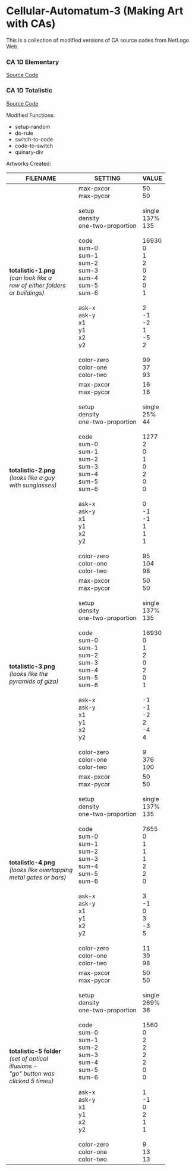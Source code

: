 # Cellular-Automatum-3 (Making Art with CAs)

This is a collection of modified versions of CA source codes from NetLogo Web. 

### CA 1D Elementary
[Source Code](http://www.netlogoweb.org/launch#http://www.netlogoweb.org/assets/modelslib/Sample%20Models/Computer%20Science/Cellular%20Automata/CA%201D%20Elementary.nlogo)

### CA 1D Totalistic
[Source Code](http://www.netlogoweb.org/launch#http://www.netlogoweb.org/assets/modelslib/Sample%20Models/Computer%20Science/Cellular%20Automata/CA%201D%20Totalistic.nlogo)

Modified Functions: 
- setup-random
- do-rule
- switch-to-code
- code-to-switch
- quinary-div

Artworks Created:

|        FILENAME        |        SETTING         |        VALUE        |
|------------------------|------------------------|---------------------|
|     **totalistic-1.png** <br/> *(can look like a<br/> row of either folders <br/> or buildings)*                                                                                                                                                 | max-pxcor <br/> max-pycor <br/> <br/>                                                                                                                                  setup <br/> density <br/> one-two-proportion <br/> <br/> code <br/>                                                                                                    sum-0 <br/> sum-1 <br/> sum-2 <br/> sum-3 <br/> sum-4 <br/> sum-5 <br/> sum-6 <br/> <br/>                                                                              ask-x <br/> ask-y <br/>       x1 <br/> y1 <br/>       x2 <br/> y2 <br/><br/>                                                                                            color-zero <br/> color-one <br/> color-two           |                                                                                                                                                                                                                                                                                          50 <br/> 50 <br/><br/>                                                                                                                                                  single <br/> 137% <br/> 135 <br/><br/> 16930 <br/>                                                                                                                        0 <br/> 1 <br/> 2 <br/> 0 <br/> 2 <br/> 0 <br/> 1 <br/><br/>                                                                                                            2 <br/> -1 <br/>        -2 <br/> 1        <br/> -5 <br/> 2 <br/><br/>                                                                                                    99 <br/> 37 <br/> 93               |
|     **totalistic-2.png** <br/> *(looks like a guy <br/> with sunglasses)* | max-pxcor <br/> max-pycor <br/> <br/>                                                                                                                                  setup <br/> density <br/> one-two-proportion <br/> <br/> code <br/>                                                                                                    sum-0 <br/> sum-1 <br/> sum-2 <br/> sum-3 <br/> sum-4 <br/> sum-5 <br/> sum-6 <br/> <br/>                                                                              ask-x <br/> ask-y <br/>       x1 <br/> y1 <br/>       x2 <br/> y2 <br/><br/>                                                                                            color-zero <br/> color-one <br/> color-two           |                                                                                                                                                                                                                                                                                          16 <br/> 16 <br/><br/>                                                                                                                                                  single <br/> 25% <br/> 44 <br/><br/> 1277 <br/>                                                                                                                        2 <br/> 0 <br/> 1 <br/> 0 <br/> 2 <br/> 0 <br/> 0 <br/><br/>                                                                                                            0 <br/> -1 <br/>        -1 <br/> 1        <br/> 1 <br/> 1 <br/><br/>                                                                                                    95 <br/> 104 <br/> 98               |
|     **totalistic-3.png** <br/> *(looks like the <br/> pyramids of giza)*                                                                                                                                                              | max-pxcor <br/> max-pycor <br/> <br/>                                                                                                                                  setup <br/> density <br/> one-two-proportion <br/> <br/> code <br/>                                                                                                    sum-0 <br/> sum-1 <br/> sum-2 <br/> sum-3 <br/> sum-4 <br/> sum-5 <br/> sum-6 <br/> <br/>                                                                              ask-x <br/> ask-y <br/>       x1 <br/> y1 <br/>       x2 <br/> y2 <br/><br/>                                                                                            color-zero <br/> color-one <br/> color-two           |                                                                                                                                                                                                                                                                                          50 <br/> 50 <br/><br/>                                                                                                                                                  single <br/> 137% <br/> 135 <br/><br/> 16930 <br/>                                                                                                                        0 <br/> 1 <br/> 2 <br/> 0 <br/> 2 <br/> 0 <br/> 1 <br/><br/>                                                                                                            -1 <br/> -1 <br/>        -2 <br/> 2        <br/> -4 <br/> 4 <br/><br/>                                                                                                    9 <br/> 376<br/> 100               |
|     **totalistic-4.png** <br/> *(looks like overlapping <br/> metal gates or bars)*                                                                                                                                                              | max-pxcor <br/> max-pycor <br/> <br/>                                                                                                                                  setup <br/> density <br/> one-two-proportion <br/> <br/> code <br/>                                                                                                    sum-0 <br/> sum-1 <br/> sum-2 <br/> sum-3 <br/> sum-4 <br/> sum-5 <br/> sum-6 <br/> <br/>                                                                              ask-x <br/> ask-y <br/>       x1 <br/> y1 <br/>       x2 <br/> y2 <br/><br/>                                                                                            color-zero <br/> color-one <br/> color-two           |                                                                                                                                                                                                                                                                                          50 <br/> 50 <br/><br/>                                                                                                                                                  single <br/> 137% <br/> 135 <br/><br/> 7655 <br/>                                                                                                                        0 <br/> 1 <br/> 1 <br/> 1 <br/> 2 <br/> 2 <br/> 0 <br/><br/>                                                                                                            3 <br/> -1 <br/>        0 <br/> 3        <br/> -3 <br/> 5 <br/><br/>                                                                                                    11 <br/> 39 <br/> 98               |
|     **totalistic-5 folder** <br/> *(set of optical <br/> illusions - <br/> "go" button was <br/> clicked 5 times)*                                                                                                                     | max-pxcor <br/> max-pycor <br/> <br/>                                                                                                                                  setup <br/> density <br/> one-two-proportion <br/> <br/> code <br/>                                                                                                    sum-0 <br/> sum-1 <br/> sum-2 <br/> sum-3 <br/> sum-4 <br/> sum-5 <br/> sum-6 <br/> <br/>                                                                              ask-x <br/> ask-y <br/>       x1 <br/> y1 <br/>       x2 <br/> y2 <br/><br/>                                                                                            color-zero <br/> color-one <br/> color-two           |                                                                                                                                                                                                                                                                                          50 <br/> 50 <br/><br/>                                                                                                                                                  single <br/> 269% <br/> 36 <br/><br/> 1560 <br/>                                                                                                                        0 <br/> 2 <br/> 2 <br/> 2 <br/> 2 <br/> 0 <br/> 0 <br/><br/>                                                                                                            1 <br/> -1 <br/>        0 <br/> 2        <br/> 1 <br/> 1 <br/><br/>                                                                                                    9 <br/> 13 <br/> 13               |

      
